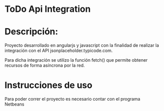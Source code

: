 # ToDo Api Integration

# Descripción:

Proyecto desarrollado en angularjs y javascript con la finalidad de realizar la integración con el API jsonplaceholder.typicode.com.

Para dicha integración se utilizo la función fetch() que permite obtener recursos de forma asíncrona por la red.

# Instrucciones de uso

Para poder correr el proyecto es necesario contar con el programa Netbeans
